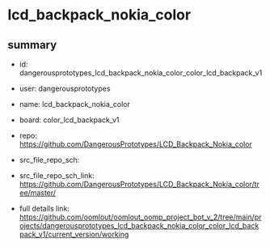 # lcd_backpack_nokia_color
 
## summary 
* id: dangerousprototypes_lcd_backpack_nokia_color_color_lcd_backpack_v1
* user: dangerousprototypes
* name: lcd_backpack_nokia_color
* board: color_lcd_backpack_v1
* repo: https://github.com/DangerousPrototypes/LCD_Backpack_Nokia_color



* src_file_repo_sch: 
* src_file_repo_sch_link: https://github.com/DangerousPrototypes/LCD_Backpack_Nokia_color/tree/master/
* full details link: https://github.com/oomlout/oomlout_oomp_project_bot_v_2/tree/main/projects/dangerousprototypes_lcd_backpack_nokia_color_color_lcd_backpack_v1/current_version/working  








